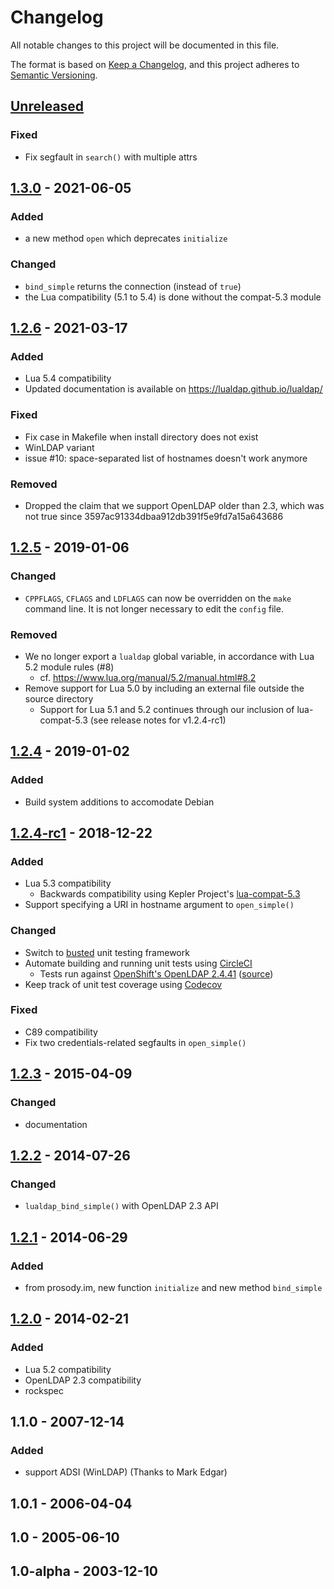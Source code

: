 # Changelog
All notable changes to this project will be documented in this file.

The format is based on [Keep a Changelog](https://keepachangelog.com/en/1.0.0/),
and this project adheres to [Semantic Versioning](https://semver.org/spec/v2.0.0.html).

## [Unreleased]
### Fixed
* Fix segfault in `search()` with multiple attrs

## [1.3.0] - 2021-06-05
### Added
* a new method `open` which deprecates `initialize`

### Changed
* `bind_simple` returns the connection (instead of `true`)
* the Lua compatibility (5.1 to 5.4) is done without the compat-5.3 module

## [1.2.6] - 2021-03-17
### Added
* Lua 5.4 compatibility
* Updated documentation is available on <https://lualdap.github.io/lualdap/>

### Fixed
* Fix case in Makefile when install directory does not exist
* WinLDAP variant
* issue #10: space-separated list of hostnames doesn't work anymore

### Removed
* Dropped the claim that we support OpenLDAP older than 2.3, which was not true since 3597ac91334dbaa912db391f5e9fd7a15a643686

## [1.2.5] - 2019-01-06
### Changed
* `CPPFLAGS`, `CFLAGS` and `LDFLAGS` can now be overridden on the `make` command line.  It is not longer necessary to edit the `config` file.

### Removed
* We no longer export a `lualdap` global variable, in accordance with Lua 5.2 module rules (#8)
  - cf. https://www.lua.org/manual/5.2/manual.html#8.2
* Remove support for Lua 5.0 by including an external file outside the source directory
  - Support for Lua 5.1 and 5.2 continues through our inclusion of lua-compat-5.3 (see release notes for v1.2.4-rc1)

## [1.2.4] - 2019-01-02
### Added
* Build system additions to accomodate Debian

## [1.2.4-rc1] - 2018-12-22
### Added
* Lua 5.3 compatibility
  - Backwards compatibility using Kepler Project's [lua-compat-5.3](https://github.com/keplerproject/lua-compat-5.3/)
* Support specifying a URI in hostname argument to `open_simple()`

### Changed
* Switch to [busted](http://olivinelabs.com/busted/) unit testing framework
* Automate building and running unit tests using [CircleCI](http://circleci.com/)
  - Tests run against [OpenShift's OpenLDAP 2.4.41](https://hub.docker.com/r/openshift/openldap-2441-centos7/) ([source](https://github.com/openshift/openldap/))
* Keep track of unit test coverage using [Codecov](http://codecov.io/)

### Fixed
* C89 compatibility
* Fix two credentials-related segfaults in `open_simple()`

## [1.2.3] - 2015-04-09
### Changed
* documentation

## [1.2.2] - 2014-07-26
### Changed
* `lualdap_bind_simple()` with OpenLDAP 2.3 API

## [1.2.1] - 2014-06-29
### Added
* from prosody.im, new function `initialize` and new method `bind_simple`

## [1.2.0] - 2014-02-21
### Added
* Lua 5.2 compatibility
* OpenLDAP 2.3 compatibility
* rockspec

## 1.1.0 - 2007-12-14
### Added
* support ADSI (WinLDAP) (Thanks to Mark Edgar)

## 1.0.1 - 2006-04-04

## 1.0 - 2005-06-10

## 1.0-alpha - 2003-12-10

[Unreleased]: https://github.com/lualdap/lualdap/compare/v1.3.0...HEAD
[1.3.0]: https://github.com/lualdap/lualdap/compare/v1.2.6...v1.3.0
[1.2.6]: https://github.com/lualdap/lualdap/compare/v1.2.5...v1.2.6
[1.2.5]: https://github.com/lualdap/lualdap/compare/v1.2.4...v1.2.5
[1.2.4]: https://github.com/lualdap/lualdap/compare/v1.2.4-rc1...v1.2.4
[1.2.4-rc1]: https://github.com/lualdap/lualdap/compare/v1.2.3...v1.2.4-rc1
[1.2.3]: https://github.com/lualdap/lualdap/compare/v1.2.2...v1.2.3
[1.2.2]: https://github.com/lualdap/lualdap/compare/v1.2.1...v1.2.2
[1.2.1]: https://github.com/lualdap/lualdap/compare/v1.2.0...v1.2.1
[1.2.0]: https://github.com/lualdap/lualdap/compare/v1_1_0...v1.2.0

